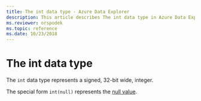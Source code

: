 ```yaml
---
title: The int data type - Azure Data Explorer
description: This article describes The int data type in Azure Data Explorer.
ms.reviewer: orspodek
ms.topic: reference
ms.date: 10/23/2018
---
```

# The int data type

The `int` data type represents a signed, 32-bit wide, integer.

The special form `int(null)` represents the [null value](null-values.md).